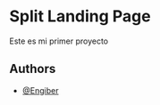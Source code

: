 
# Split Landing Page

Este es mi primer proyecto


## Authors

- [@Engiber](https://github.com/engijlr)

  
